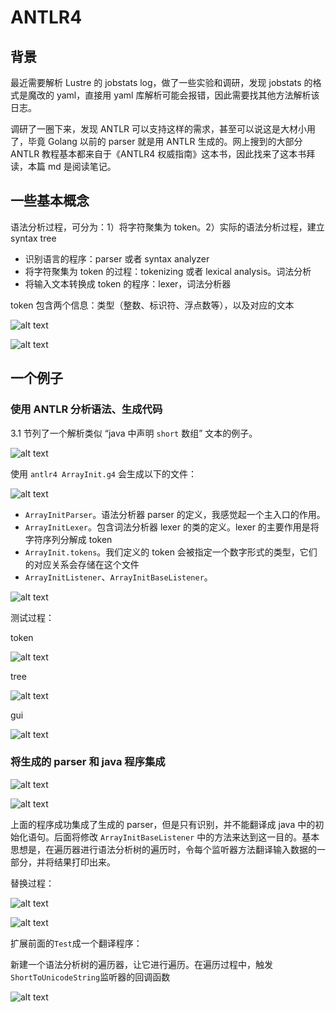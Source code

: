 # ANTLR4

## 背景

最近需要解析 Lustre 的 jobstats log，做了一些实验和调研，发现 jobstats 的格式是魔改的 yaml，直接用 yaml 库解析可能会报错，因此需要找其他方法解析该日志。

调研了一圈下来，发现 ANTLR 可以支持这样的需求，甚至可以说这是大材小用了，毕竟 Golang 以前的 parser 就是用 ANTLR 生成的。网上搜到的大部分 ANTLR 教程基本都来自于《ANTLR4 权威指南》这本书，因此找来了这本书拜读，本篇 md 是阅读笔记。

## 一些基本概念

语法分析过程，可分为：1）将字符聚集为 token。2）实际的语法分析过程，建立 syntax tree

- 识别语言的程序：parser 或者 syntax analyzer
- 将字符聚集为 token 的过程：tokenizing 或者 lexical analysis。词法分析
- 将输入文本转换成 token 的程序：lexer，词法分析器

token 包含两个信息：类型（整数、标识符、浮点数等），以及对应的文本

![alt text](img/image.png)

![alt text](img/image-1.png)

## 一个例子

### 使用 ANTLR 分析语法、生成代码

3.1 节列了一个解析类似 “java 中声明 `short` 数组” 文本的例子。

![alt text](img/image-2.png)

使用 `antlr4 ArrayInit.g4` 会生成以下的文件：

![alt text](img/image-3.png)

- `ArrayInitParser`。语法分析器 parser 的定义，我感觉起一个主入口的作用。
- `ArrayInitLexer`。包含词法分析器 lexer 的类的定义。lexer 的主要作用是将字符序列分解成 token
- `ArrayInit.tokens`。我们定义的 token 会被指定一个数字形式的类型，它们的对应关系会存储在这个文件
- `ArrayInitListener`、`ArrayInitBaseListener`。

![alt text](img/image-4.png)

测试过程：

token

![alt text](img/image-5.png)

tree

![alt text](img/image-6.png)

gui

![alt text](img/image-7.png)

### 将生成的 parser 和 java 程序集成

![alt text](img/image-8.png)

![alt text](img/image-9.png)

上面的程序成功集成了生成的 parser，但是只有识别，并不能翻译成 java 中的初始化语句。后面将修改 `ArrayInitBaseListener` 中的方法来达到这一目的。基本思想是，在遍历器进行语法分析树的遍历时，令每个监听器方法翻译输入数据的一部分，并将结果打印出来。

替换过程：

![alt text](img/image-10.png)

![alt text](img/image-11.png)

扩展前面的`Test`成一个翻译程序：

新建一个语法分析树的遍历器，让它进行遍历。在遍历过程中，触发`ShortToUnicodeString`监听器的回调函数

![alt text](img/image-12.png)
